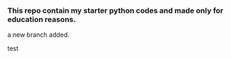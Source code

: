 ### This repo contain my starter python codes and made only for education reasons.

a new branch added.

test